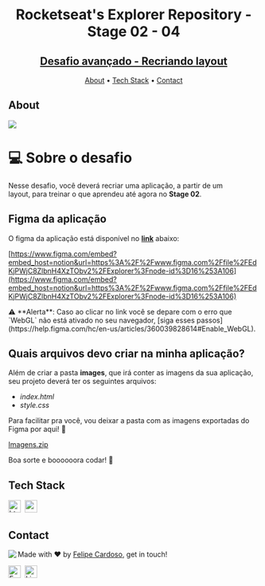 <h1 align="center">
	Rocketseat's Explorer Repository - Stage 02 - 04
</h1>
<h2 align="center">	
	<a href="https://JPAntunes.github.io/RocketSeat_Repository/stage2/challenge02/"> Desafio avançado - Recriando layout </a>	
</h2>

<p align="center">
	<a href="#about">About</a> •
	<a href="#tech-stack">Tech Stack</a> •
	<a href="#contact">Contact</a> 
</p>

## About
<img src="https://www.rocketseat.com.br/_next/image?url=%2Fassets%2Flogos%2Frocketseat.svg&w=256&q=100">

# 💻 Sobre o desafio


Nesse desafio, você deverá recriar uma aplicação, a partir de um layout, para treinar o que aprendeu até agora no **Stage 02**.

## Figma da aplicação

O figma da aplicação está disponível no [**link**](https://www.figma.com/file/EdKjPWjC8ZlbnH4XzTObv2/Explorer/duplicate) abaixo:

[https://www.figma.com/embed?embed_host=notion&url=https%3A%2F%2Fwww.figma.com%2Ffile%2FEdKjPWjC8ZlbnH4XzTObv2%2FExplorer%3Fnode-id%3D16%253A106](https://www.figma.com/embed?embed_host=notion&url=https%3A%2F%2Fwww.figma.com%2Ffile%2FEdKjPWjC8ZlbnH4XzTObv2%2FExplorer%3Fnode-id%3D16%253A106)

<aside>
⚠️ **Alerta**: Caso ao clicar no link você se depare com o erro que `WebGL` não está ativado no seu navegador, [siga esses passos](https://help.figma.com/hc/en-us/articles/360039828614#Enable_WebGL).

</aside>

## Quais arquivos devo criar na minha aplicação?

Além de criar a pasta **images**, que irá conter as imagens da sua aplicação, seu projeto deverá ter os seguintes arquivos:

- *index.html*
- *style.css*

Para facilitar pra você, vou deixar a pasta com as imagens exportadas do Figma por aqui! 💜

[Imagens.zip](https://s3.us-west-2.amazonaws.com/secure.notion-static.com/7cf4910f-11e9-4806-baaf-a7e14b1124b7/Untitled.zip?X-Amz-Algorithm=AWS4-HMAC-SHA256&X-Amz-Content-Sha256=UNSIGNED-PAYLOAD&X-Amz-Credential=AKIAT73L2G45EIPT3X45%2F20220520%2Fus-west-2%2Fs3%2Faws4_request&X-Amz-Date=20220520T014047Z&X-Amz-Expires=86400&X-Amz-Signature=9cf716c18d64e9a3e7a8680cd7f31800017ac6c117344cf2c2331a8de99e5d6c&X-Amz-SignedHeaders=host&response-content-disposition=filename%20%3D%22images.zip%22&x-id=GetObject)

Boa sorte e boooooora codar! **🚀**

## Tech Stack
<img src="https://img.shields.io/badge/Html5-05122A?style=flat&logo=html5" alt="html5 Badge" height="25">&nbsp;
<img src="https://img.shields.io/badge/Css3-05122A?style=flat&logo=css3" alt="css3 Badge" height="25">&nbsp;

## Contact
<img align="left" src="https://avatars.githubusercontent.com/fcms14?size=100">

Made with ❤️ by [Felipe Cardoso](https://github.com/fcms14), get in touch!

<a href="mailto:fcms14" target="_blank"><img src="https://img.shields.io/badge/Email-D14836?style=flat&logo=gmail&logoColor=white" alt="Email Badge" height="25"></a>&nbsp;
<a href="https://www.linkedin.com/in/fcms14" target="_blank"><img src="https://img.shields.io/badge/Linkedin-0077B5?style=flat&logo=linkedin&logoColor=white" alt="LinkedIn Badge" height="25"></a>&nbsp;

<br clear="left"/>
